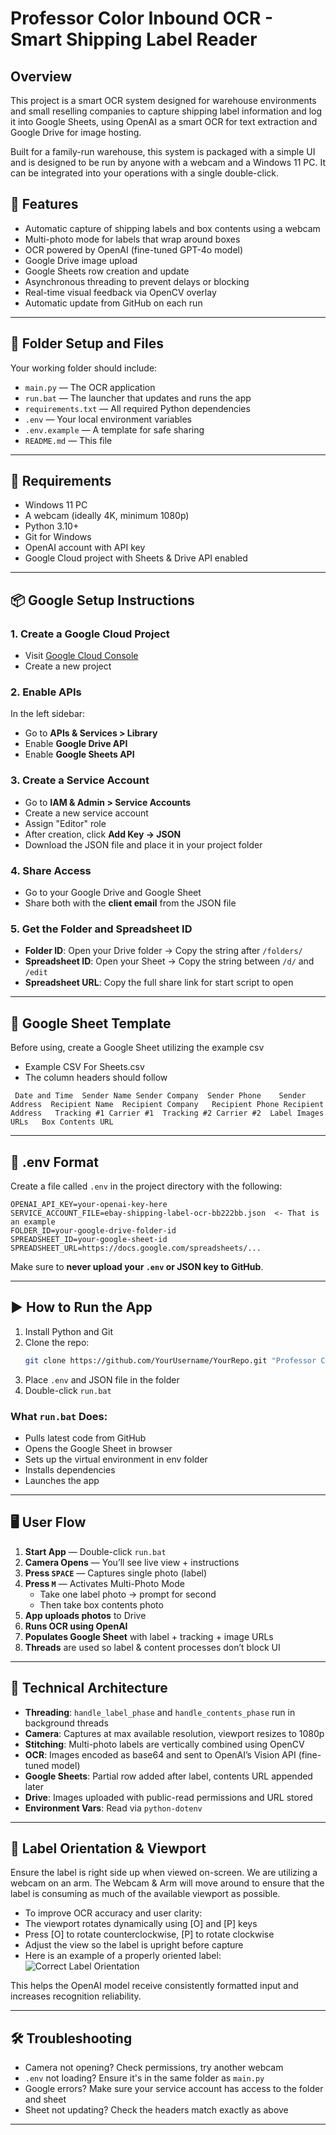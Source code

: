 # Professor Color Inbound OCR - Smart Shipping Label Reader

## Overview
This project is a smart OCR system designed for warehouse environments and small reselling companies to capture shipping label information and log it into Google Sheets, using OpenAI as a smart OCR for text extraction and Google Drive for image hosting.

Built for a family-run warehouse, this system is packaged with a simple UI and is designed to be run by anyone with a webcam and a Windows 11 PC. It can be integrated into your operations with a single double-click.

## 🚀 Features
- Automatic capture of shipping labels and box contents using a webcam
- Multi-photo mode for labels that wrap around boxes
- OCR powered by OpenAI (fine-tuned GPT-4o model)
- Google Drive image upload
- Google Sheets row creation and update
- Asynchronous threading to prevent delays or blocking
- Real-time visual feedback via OpenCV overlay
- Automatic update from GitHub on each run

---

## 📁 Folder Setup and Files
Your working folder should include:
- `main.py` — The OCR application
- `run.bat` — The launcher that updates and runs the app
- `requirements.txt` — All required Python dependencies
- `.env` — Your local environment variables
- `.env.example` — A template for safe sharing
- `README.md` — This file

---

## 🔧 Requirements
- Windows 11 PC
- A webcam (ideally 4K, minimum 1080p)
- Python 3.10+
- Git for Windows
- OpenAI account with API key
- Google Cloud project with Sheets & Drive API enabled

---

## 📦 Google Setup Instructions

### 1. Create a Google Cloud Project
- Visit [Google Cloud Console](https://console.cloud.google.com/)
- Create a new project

### 2. Enable APIs
In the left sidebar:
- Go to **APIs & Services > Library**
- Enable **Google Drive API**
- Enable **Google Sheets API**

### 3. Create a Service Account
- Go to **IAM & Admin > Service Accounts**
- Create a new service account
- Assign "Editor" role
- After creation, click **Add Key → JSON**
- Download the JSON file and place it in your project folder

### 4. Share Access
- Go to your Google Drive and Google Sheet
- Share both with the **client email** from the JSON file

### 5. Get the Folder and Spreadsheet ID
- **Folder ID**: Open your Drive folder → Copy the string after `/folders/`
- **Spreadsheet ID**: Open your Sheet → Copy the string between `/d/` and `/edit`
- **Spreadsheet URL**: Copy the full share link for start script to open

---

## 📑 Google Sheet Template
Before using, create a Google Sheet utilizing the example csv
- Example CSV For Sheets.csv
- The column headers should follow 
```
 Date and Time	Sender Name	Sender Company	Sender Phone	Sender Address	Recipient Name	Recipient Company	Recipient Phone	Recipient Address	Tracking #1	Carrier #1	Tracking #2	Carrier #2	Label Images URLs	Box Contents URL
```

---

## 📄 .env Format
Create a file called `.env` in the project directory with the following:

```env
OPENAI_API_KEY=your-openai-key-here
SERVICE_ACCOUNT_FILE=ebay-shipping-label-ocr-bb222bb.json  <- That is an example
FOLDER_ID=your-google-drive-folder-id
SPREADSHEET_ID=your-google-sheet-id
SPREADSHEET_URL=https://docs.google.com/spreadsheets/...
```

Make sure to **never upload your `.env` or JSON key to GitHub**.

---

## ▶️ How to Run the App
1. Install Python and Git
2. Clone the repo:
   ```bash
   git clone https://github.com/YourUsername/YourRepo.git "Professor Color Inbound OCR"
   ```
3. Place `.env` and JSON file in the folder
4. Double-click `run.bat`

### What `run.bat` Does:
- Pulls latest code from GitHub
- Opens the Google Sheet in browser
- Sets up the virtual environment in env folder
- Installs dependencies
- Launches the app

---

## 🖥️ User Flow
1. **Start App** — Double-click `run.bat`
2. **Camera Opens** — You’ll see live view + instructions
3. **Press `SPACE`** — Captures single photo (label)
4. **Press `M`** — Activates Multi-Photo Mode
   - Take one label photo → prompt for second
   - Then take box contents photo
5. **App uploads photos** to Drive
6. **Runs OCR using OpenAI**
7. **Populates Google Sheet** with label + tracking + image URLs
8. **Threads** are used so label & content processes don’t block UI

---

## 🧵 Technical Architecture
- **Threading**: `handle_label_phase` and `handle_contents_phase` run in background threads
- **Camera**: Captures at max available resolution, viewport resizes to 1080p
- **Stitching**: Multi-photo labels are vertically combined using OpenCV
- **OCR**: Images encoded as base64 and sent to OpenAI’s Vision API (fine-tuned model)
- **Google Sheets**: Partial row added after label, contents URL appended later
- **Drive**: Images uploaded with public-read permissions and URL stored
- **Environment Vars**: Read via `python-dotenv`

---
## 📅 Label Orientation & Viewport
Ensure the label is right side up when viewed on-screen. We are utilizing a webcam on an arm. The Webcam & Arm will move 
around to ensure that the label is consuming as much of the available viewport as possible. 
- To improve OCR accuracy and user clarity:
- The viewport rotates dynamically using [O] and [P] keys
- Press [O] to rotate counterclockwise, [P] to rotate clockwise
- Adjust the view so the label is upright before capture
- Here is an example of a properly oriented label:
![Correct Label Orientation](./Correct%20Label%20Orientation.png)

This helps the OpenAI model receive consistently formatted input and increases recognition reliability.

---

## 🛠 Troubleshooting
- Camera not opening? Check permissions, try another webcam
- `.env` not loading? Ensure it's in the same folder as `main.py`
- Google errors? Make sure your service account has access to the folder and sheet
- Sheet not updating? Check the headers match exactly as above

---


